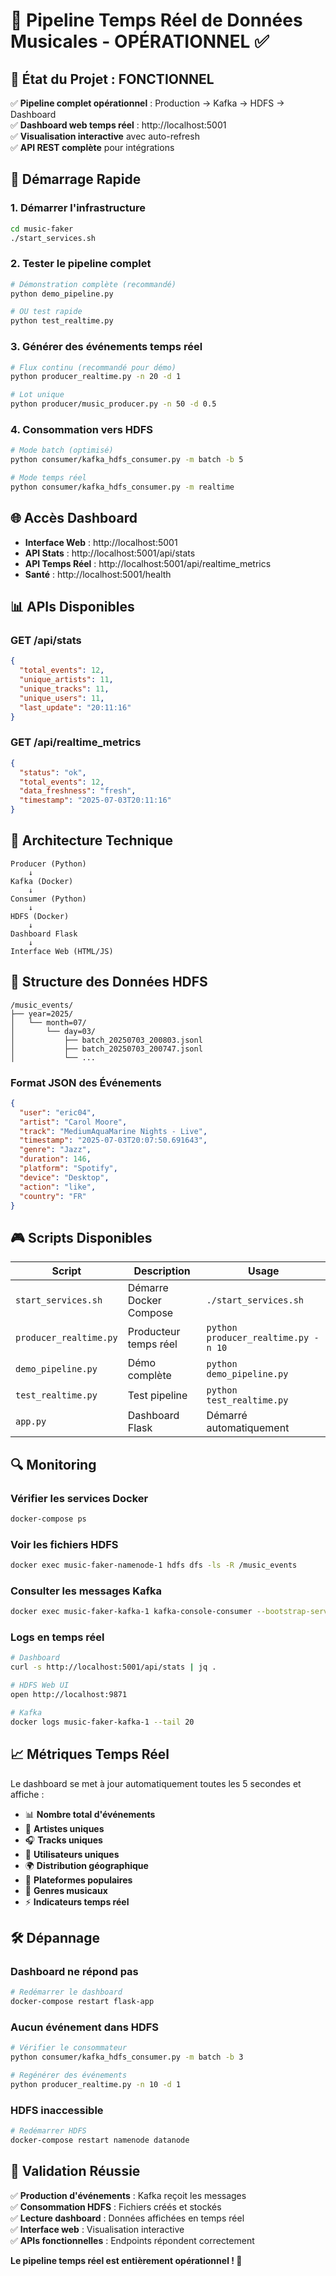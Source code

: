 # 🎵 Pipeline Temps Réel de Données Musicales - OPÉRATIONNEL ✅

## 🎯 État du Projet : FONCTIONNEL

✅ **Pipeline complet opérationnel** : Production → Kafka → HDFS → Dashboard  
✅ **Dashboard web temps réel** : http://localhost:5001  
✅ **Visualisation interactive** avec auto-refresh  
✅ **API REST complète** pour intégrations  

## 🚀 Démarrage Rapide

### 1. Démarrer l'infrastructure
```bash
cd music-faker
./start_services.sh
```

### 2. Tester le pipeline complet
```bash
# Démonstration complète (recommandé)
python demo_pipeline.py

# OU test rapide
python test_realtime.py
```

### 3. Générer des événements temps réel
```bash
# Flux continu (recommandé pour démo)
python producer_realtime.py -n 20 -d 1

# Lot unique
python producer/music_producer.py -n 50 -d 0.5
```

### 4. Consommation vers HDFS
```bash
# Mode batch (optimisé)
python consumer/kafka_hdfs_consumer.py -m batch -b 5

# Mode temps réel
python consumer/kafka_hdfs_consumer.py -m realtime
```

## 🌐 Accès Dashboard

- **Interface Web** : http://localhost:5001
- **API Stats** : http://localhost:5001/api/stats
- **API Temps Réel** : http://localhost:5001/api/realtime_metrics
- **Santé** : http://localhost:5001/health

## 📊 APIs Disponibles

### GET /api/stats
```json
{
  "total_events": 12,
  "unique_artists": 11,
  "unique_tracks": 11,
  "unique_users": 11,
  "last_update": "20:11:16"
}
```

### GET /api/realtime_metrics
```json
{
  "status": "ok",
  "total_events": 12,
  "data_freshness": "fresh",
  "timestamp": "2025-07-03T20:11:16"
}
```

## 🔧 Architecture Technique

```
Producer (Python) 
    ↓ 
Kafka (Docker)
    ↓
Consumer (Python)
    ↓
HDFS (Docker)
    ↓
Dashboard Flask
    ↓
Interface Web (HTML/JS)
```

## 📁 Structure des Données HDFS

```
/music_events/
├── year=2025/
│   └── month=07/
│       └── day=03/
│           ├── batch_20250703_200803.jsonl
│           ├── batch_20250703_200747.jsonl
│           └── ...
```

### Format JSON des Événements
```json
{
  "user": "eric04",
  "artist": "Carol Moore", 
  "track": "MediumAquaMarine Nights - Live",
  "timestamp": "2025-07-03T20:07:50.691643",
  "genre": "Jazz",
  "duration": 146,
  "platform": "Spotify",
  "device": "Desktop", 
  "action": "like",
  "country": "FR"
}
```

## 🎮 Scripts Disponibles

| Script | Description | Usage |
|--------|-------------|-------|
| `start_services.sh` | Démarre Docker Compose | `./start_services.sh` |
| `producer_realtime.py` | Producteur temps réel | `python producer_realtime.py -n 10` |
| `demo_pipeline.py` | Démo complète | `python demo_pipeline.py` |
| `test_realtime.py` | Test pipeline | `python test_realtime.py` |
| `app.py` | Dashboard Flask | Démarré automatiquement |

## 🔍 Monitoring

### Vérifier les services Docker
```bash
docker-compose ps
```

### Voir les fichiers HDFS
```bash
docker exec music-faker-namenode-1 hdfs dfs -ls -R /music_events
```

### Consulter les messages Kafka
```bash
docker exec music-faker-kafka-1 kafka-console-consumer --bootstrap-server localhost:9092 --topic music_events --from-beginning --max-messages 5
```

### Logs en temps réel
```bash
# Dashboard
curl -s http://localhost:5001/api/stats | jq .

# HDFS Web UI
open http://localhost:9871

# Kafka
docker logs music-faker-kafka-1 --tail 20
```

## 📈 Métriques Temps Réel

Le dashboard se met à jour automatiquement toutes les 5 secondes et affiche :

- 📊 **Nombre total d'événements**
- 🎤 **Artistes uniques**  
- 🎧 **Tracks uniques**
- 👥 **Utilisateurs uniques**
- 🌍 **Distribution géographique**
- 📱 **Plateformes populaires**
- 🎵 **Genres musicaux**
- ⚡ **Indicateurs temps réel**

## 🛠️ Dépannage

### Dashboard ne répond pas
```bash
# Redémarrer le dashboard
docker-compose restart flask-app
```

### Aucun événement dans HDFS
```bash
# Vérifier le consommateur
python consumer/kafka_hdfs_consumer.py -m batch -b 3

# Regénérer des événements
python producer_realtime.py -n 10 -d 1
```

### HDFS inaccessible
```bash
# Redémarrer HDFS
docker-compose restart namenode datanode
```

## 🎉 Validation Réussie

✅ **Production d'événements** : Kafka reçoit les messages  
✅ **Consommation HDFS** : Fichiers créés et stockés  
✅ **Lecture dashboard** : Données affichées en temps réel  
✅ **Interface web** : Visualisation interactive  
✅ **APIs fonctionnelles** : Endpoints répondent correctement  

**Le pipeline temps réel est entièrement opérationnel ! 🚀**
